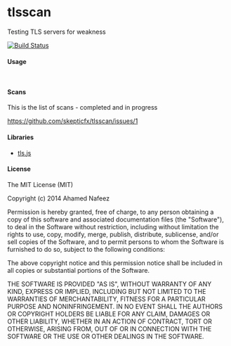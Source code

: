 tlsscan
=======

Testing TLS servers for weakness

[![Build Status](https://travis-ci.org/skepticfx/tlsscan.svg?branch=master)](https://travis-ci.org/skepticfx/tlsscan)

#### Usage
````


`````


#### Scans
This is the list of scans - completed and in progress

https://github.com/skepticfx/tlsscan/issues/1


#### Libraries
* [tls.js](https://github.com/indutny/tls.js)


#### License

The MIT License (MIT)

Copyright (c) 2014 Ahamed Nafeez

Permission is hereby granted, free of charge, to any person obtaining a copy
of this software and associated documentation files (the "Software"), to deal
in the Software without restriction, including without limitation the rights
to use, copy, modify, merge, publish, distribute, sublicense, and/or sell
copies of the Software, and to permit persons to whom the Software is
furnished to do so, subject to the following conditions:

The above copyright notice and this permission notice shall be included in all
copies or substantial portions of the Software.

THE SOFTWARE IS PROVIDED "AS IS", WITHOUT WARRANTY OF ANY KIND, EXPRESS OR
IMPLIED, INCLUDING BUT NOT LIMITED TO THE WARRANTIES OF MERCHANTABILITY,
FITNESS FOR A PARTICULAR PURPOSE AND NONINFRINGEMENT. IN NO EVENT SHALL THE
AUTHORS OR COPYRIGHT HOLDERS BE LIABLE FOR ANY CLAIM, DAMAGES OR OTHER
LIABILITY, WHETHER IN AN ACTION OF CONTRACT, TORT OR OTHERWISE, ARISING FROM,
OUT OF OR IN CONNECTION WITH THE SOFTWARE OR THE USE OR OTHER DEALINGS IN THE
SOFTWARE.
